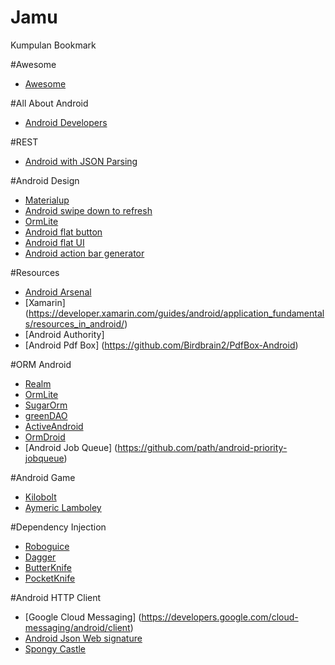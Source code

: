 # Jamu
Kumpulan Bookmark 

#Awesome
- [Awesome](https://github.com/sindresorhus/awesome)

#All About Android
- [Android Developers](https://developer.android.com/index.html)

#REST
- [Android with JSON Parsing](http://www.learn2crack.com/2013/10/android-asynctask-json-parsing-example.html)


#Android Design
- [Materialup](https://www.materialup.com/)
- [Android swipe down to refresh](http://www.androidhive.info/2015/05/android-swipe-down-to-refresh-listview-tutorial/)
- [OrmLite](http://ormlite.com/sqlite_java_android_orm.shtml)
- [Android flat button](https://github.com/makovkastar/FloatingActionButton)
- [Android flat UI](https://github.com/eluleci/FlatUI)
- [Android action bar generator](http://jgilfelt.github.io/android-actionbarstylegenerator/)

#Resources
- [Android Arsenal](https://android-arsenal.com/)
- [Xamarin] (https://developer.xamarin.com/guides/android/application_fundamentals/resources_in_android/)
- [Android Authority] 
- [Android Pdf Box] (https://github.com/Birdbrain2/PdfBox-Android)

#ORM Android
- [Realm](https://realm.io/docs/java/latest/)
- [OrmLite](http://ormlite.com/sqlite_java_android_orm.shtml)
- [SugarOrm](http://satyan.github.io/sugar/index.html)
- [greenDAO](http://greendao-orm.com/)
- [ActiveAndroid](http://www.activeandroid.com/)
- [OrmDroid](http://roscopeco.github.io/ormdroid/)
- [Android Job Queue] (https://github.com/path/android-priority-jobqueue)

#Android Game
- [Kilobolt](http://www.kilobolt.com/)
- [Aymeric Lamboley](http://www.aymericlamboley.fr/)

#Dependency Injection
- [Roboguice](https://github.com/roboguice/roboguice)
- [Dagger](http://square.github.io/dagger/)
- [ButterKnife](http://jakewharton.github.io/butterknife/)
- [PocketKnife](https://github.com/hansenji/pocketknife)

#Android HTTP Client
- [Google Cloud Messaging] (https://developers.google.com/cloud-messaging/android/client)
- [Android Json Web signature](https://github.com/jwtk/jjwt)
- [Spongy Castle](https://rtyley.github.io/spongycastle/)
